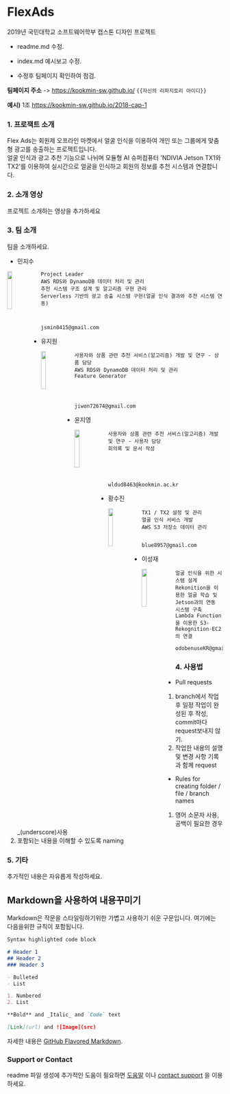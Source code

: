 # FlexAds
2019년 국민대학교 소프트웨어학부 캡스톤 디자인 프로젝트


- readme.md 수정.

- index.md 예시보고 수정.

- 수정후 팀페이지 확인하여 점검.

**팀페이지 주소** -> https://kookmin-sw.github.io/ `{{자신의 리파지토리 아이디}}`

**예시)** 1조  https://kookmin-sw.github.io/2018-cap-1


### 1. 프로잭트 소개

Flex Ads는 회원제 오프라인 마켓에서 얼굴 인식을 이용하여 개인 또는 그룹에게 맞춤형 광고를 송출하는 프로젝트입니다. <br/>
얼굴 인식과 광고 추천 기능으로 나뉘며 모듈형 AI 슈퍼컴퓨터 'NDIVIA Jetson TX1와 TX2'를 이용하여 실시간으로 얼굴을 인식하고 회원의 정보를 추천 시스템과 연결합니다.<br/>

### 2. 소개 영상

프로젝트 소개하는 영상을 추가하세요

### 3. 팀 소개

팀을 소개하세요.


*  민지수<br/>

<img align="left" width="15%" height="15%" src="https://github.com/kookmin-sw/2019-cap1-2019_4/blob/upload_pictures/doc/회의록/pictures/민지수.jpg">

```
Project Leader
AWS RDS와 DynamoDB 데이터 처리 및 관리
추천 시스템 구조 설계 및 알고리즘 구현 관리
Serverless 기반의 광고 송출 시스템 구현(얼굴 인식 결과와 추천 시스템 연동)



jsmin0415@gmail.com
```


*  유지원<br/>

<img align="left" width="15%" height="15%" src="https://github.com/kookmin-sw/2019-cap1-2019_4/blob/upload_pictures/doc/회의록/pictures/유지원.jpg">

```
사용자와 상품 관련 추천 서비스(알고리즘) 개발 및 연구 - 상품 담당
AWS RDS와 DynamoDB 데이터 처리 및 관리
Feature Generator




jiwon72674@gmail.com
```


*  윤지영 <br/>

<img align="left" width="15%" height="15%" src="https://github.com/kookmin-sw/2019-cap1-2019_4/blob/upload_pictures/doc/회의록/pictures/윤지영.jpg">

```
사용자와 상품 관련 추천 서비스(알고리즘) 개발 및 연구 - 사용자 담당
회의록 및 문서 작성 





wldud8463@kookmin.ac.kr
```


*  황수진<br/>

<img align="left" width="15%" height="15%" src="https://github.com/kookmin-sw/2019-cap1-2019_4/blob/upload_pictures/doc/회의록/pictures/황수진.jpg">

```
TX1 / TX2 설정 및 관리
얼굴 인식 서비스 개발 
AWS S3 저장소 데이터 관리


blue8957@gmail.com
```

*  이성재<br/>

<img align="left" width="15%" height="15%" src="https://github.com/kookmin-sw/2019-cap1-2019_4/blob/upload_pictures/doc/%ED%9A%8C%EC%9D%98%EB%A1%9D/pictures/%E1%84%8B%E1%85%B5%E1%84%89%E1%85%A5%E1%86%BC%E1%84%8C%E1%85%A2.jpg">


```
얼굴 인식을 위한 시스템 설계
Rekonition을 이용한 얼굴 학습 및 Jetson과의 연동 시스템 구축
Lambda Function을 이용한 S3-Rekognition-EC2의 연결

odobenuseKR@gmail.com
```
### 4. 사용법
* Pull requests
1. branch에서 작업 후 일정 작업이 완성된 후 작성, commit마다 request보내지 않기.
2. 작업한 내용의 설명 및 변경 사항 기록과 함께 request

* Rules for creating folder / file / branch names
1. 영어 소문자 사용,  공백이 필요한 경우 _(underscore)사용
2. 포함되는 내용을 이해할 수 있도록 naming


### 5. 기타

추가적인 내용은 자유롭게 작성하세요.


## Markdown을 사용하여 내용꾸미기

Markdown은 작문을 스타일링하기위한 가볍고 사용하기 쉬운 구문입니다. 여기에는 다음을위한 규칙이 포함됩니다.

```markdown
Syntax highlighted code block

# Header 1
## Header 2
### Header 3

- Bulleted
- List

1. Numbered
2. List

**Bold** and _Italic_ and `Code` text

[Link](url) and ![Image](src)
```

자세한 내용은 [GitHub Flavored Markdown](https://guides.github.com/features/mastering-markdown/).

### Support or Contact

readme 파일 생성에 추가적인 도움이 필요하면 [도움말](https://help.github.com/articles/about-readmes/) 이나 [contact support](https://github.com/contact) 을 이용하세요.

